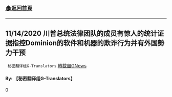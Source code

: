 ###  [:house:返回首頁](https://github.com/ourhimalayas/txt)
---

## 11/14/2020 川普总统法律团队的成员有惊人的统计证据指控Dominion的软件和机器的欺诈行为并有外国勢力干预
` 秘密翻译组G-Translators` [轉載自GNews](https://gnews.org/zh-hans/560685/)

#### **By: 【秘密翻译组G-Translators】**

0
